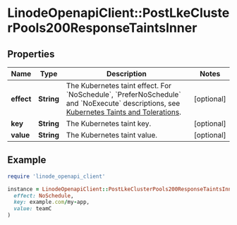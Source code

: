 # LinodeOpenapiClient::PostLkeClusterPools200ResponseTaintsInner

## Properties

| Name | Type | Description | Notes |
| ---- | ---- | ----------- | ----- |
| **effect** | **String** | The Kubernetes taint effect. For &#x60;NoSchedule&#x60;, &#x60;PreferNoSchedule&#x60; and &#x60;NoExecute&#x60; descriptions, see [Kubernetes Taints and Tolerations](https://kubernetes.io/docs/concepts/scheduling-eviction/taint-and-toleration/). | [optional] |
| **key** | **String** | The Kubernetes taint key. | [optional] |
| **value** | **String** | The Kubernetes taint value. | [optional] |

## Example

```ruby
require 'linode_openapi_client'

instance = LinodeOpenapiClient::PostLkeClusterPools200ResponseTaintsInner.new(
  effect: NoSchedule,
  key: example.com/my-app,
  value: teamC
)
```

